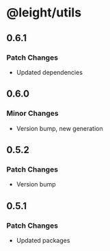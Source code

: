 # @leight/utils

## 0.6.1

### Patch Changes

- Updated dependencies

## 0.6.0

### Minor Changes

- Version bump, new generation

## 0.5.2

### Patch Changes

- Version bump

## 0.5.1

### Patch Changes

- Updated packages
